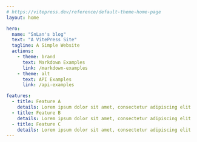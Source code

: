 ```yaml
---
# https://vitepress.dev/reference/default-theme-home-page
layout: home

hero:
  name: "SnLan's blog"
  text: "A VitePress Site"
  tagline: A Simple Website
  actions:
    - theme: brand
      text: Markdown Examples
      link: /markdown-examples
    - theme: alt
      text: API Examples
      link: /api-examples

features:
  - title: Feature A
    details: Lorem ipsum dolor sit amet, consectetur adipiscing elit
  - title: Feature B
    details: Lorem ipsum dolor sit amet, consectetur adipiscing elit
  - title: Feature C
    details: Lorem ipsum dolor sit amet, consectetur adipiscing elit
---
```


